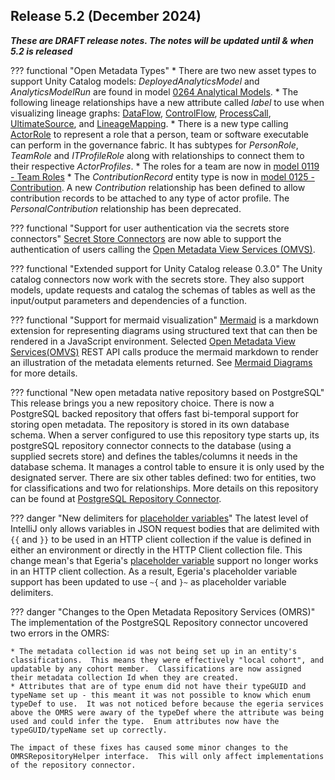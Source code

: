 <!-- SPDX-License-Identifier: CC-BY-4.0 -->
<!-- Copyright Contributors to the Egeria project. -->

## Release 5.2 (December 2024)

_**These are DRAFT release notes.  The notes will be updated until & when 5.2 is released**_

??? functional "Open Metadata Types"
    * There are two new asset types to support Unity Catalog models: *DeployedAnalyticsModel* and *AnalyticsModelRun* are found in model [0264 Analytical Models](/types/2/0265-Analytics-Assets/).
    * The following lineage relationships have a new attribute called *label* to use when visualizing lineage graphs: [DataFlow](/types/7/0750-Data-Passing), [ControlFlow](/types/7/0750-Data-Passing), [ProcessCall](/types/7/0750-Data-Passing), [UltimateSource](/types/7/0755-Ultimate-Source-Destination), and [LineageMapping](/types/7/0770-Lineage-Mapping).
    * There is a new type calling [ActorRole](/types/1/0118-Actor-Roles) to represent a role that a person, team or software executable can perform in the governance fabric.  It has subtypes for *PersonRole*, *TeamRole* and *ITProfileRole* along with relationships to connect them to their respective *ActorProfiles*.
    * The roles for a team are now in [model 0119 - Team Roles](/types/1/0119-Team-Roles)
    * The *ContributionRecord* entity type is now in [model 0125 - Contribution](/types/1/0125-Contribution).  A new *Contribution* relationship has been defined to allow contribution records to be attached to any type of actor profile.  The *PersonalContribution* relationship has been deprecated.

??? functional "Support for user authentication via the secrets store connectors"
    [Secret Store Connectors](/concepts/secret-store-connector) are now able to support the authentication of users calling the [Open Metadata View Services (OMVS)](/services/omvs).

??? functional "Extended support for Unity Catalog release 0.3.0"
    The Unity catalog connectors now work with the secrets store.  They also support models, update requests and catalog the schemas of tables as well as the input/output parameters and dependencies of a function.

??? functional "Support for mermaid visualization"
    [Mermaid](https://mermaid.js.org/) is a markdown extension for representing diagrams using structured text that can then be rendered in a JavaScript environment.  Selected [Open Metadata View Services(OMVS)](/services/omvs) REST API calls produce the mermaid markdown to render an illustration of the metadata elements returned.  See [Mermaid Diagrams](/user-interfaces/mermaid/overview) for more details. 

??? functional "New open metadata native repository based on PostgreSQL"
    This release brings you a new repository choice.  There is now a PostgreSQL backed repository that offers fast bi-temporal support for storing open metadata.  The repository is stored in its own database schema.  When a server configured to use this repository type starts up, its postgreSQL repository connector connects to the database (using a supplied secrets store) and defines the tables/columns it needs in the database schema.  It manages a control table to ensure it is only used by the designated server.  There are six other tables defined: two for entities, two for classifications and two for relationships.  More details on this repository can be found at [PostgreSQL Repository Connector](/connectors/repository/postgres/overview).

??? danger "New delimiters for [placeholder variables](/concepts/placeholder/#placeholder-variables)"
    The latest level of IntelliJ only allows variables in JSON request bodies that are delimited with `{{` and `}}` to be used in an HTTP client collection if the value is defined in either an environment or directly in the HTTP Client collection file.  This change mean's that Egeria's [placeholder variable](/concepts/placeholder/#placeholder-variables) support no longer works in an HTTP client collection.  As a result, Egeria's placeholder variable support has been updated to use `~{` and `}~` as placeholder variable delimiters.

??? danger "Changes to the Open Metadata Repository Services (OMRS)"
    The implementation of the PostgreSQL Repository connector uncovered two errors in the OMRS:

    * The metadata collection id was not being set up in an entity's classifications.  This means they were effectively "local cohort", and updatable by any cohort member.  Classifications are now assigned their metadata collection Id when they are created.
    * Attributes that are of type enum did not have their typeGUID and typeName set up - this meant it was not possible to know which enum typeDef to use.  It was not noticed before because the egeria services above the OMRS were awary of the typeDef where the attribute was being used and could infer the type.  Enum attributes now have the typeGUID/typeName set up correctly.

    The impact of these fixes has caused some minor changes to the OMRSRepositoryHelper interface.  This will only affect implementations of the repository connector.





